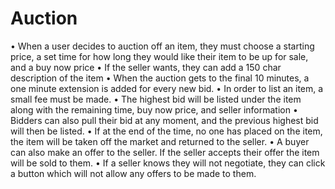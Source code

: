 # Auction
• When a user decides to auction off an item, they must choose a starting price, a set time for how long they would like their item to be up for sale, and a buy now price
• If the seller wants, they can add a 150 char description of the item
• When the auction gets to the final 10 minutes, a one minute extension is added for every new bid.
• In order to list an item, a small fee must be made.
• The highest bid will be listed under the item along with the remaining time, buy now price, and seller information
• Bidders can also pull their bid at any moment, and the previous highest bid will then be listed.
• If at the end of the time, no one has placed on the item, the item will be taken off the market and returned to the seller.
• A buyer can also make an offer to the seller. If the seller accepts their offer the item will be sold to them.
• If a seller knows they will not negotiate, they can click a button which will not allow any offers to be made to them.
